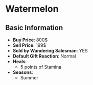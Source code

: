 # Watermelon

## Basic Information

- **Buy Price**: 800$
- **Sell Price**: 199$
- **Sold by Wandering Salesman**: YES
- **Default Gift Reaction**: Normal
- **Heals**:
  - 5 points of Stamina
- **Seasons**:
  - Summer